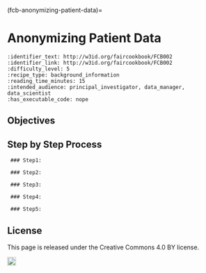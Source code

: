 (fcb-anonymizing-patient-data)=
# Anonymizing Patient Data

````{panels_fairplus}
:identifier_text: http://w3id.org/faircookbook/FCB002
:identifier_link: http://w3id.org/faircookbook/FCB002
:difficulty_level: 5
:recipe_type: background_information
:reading_time_minutes: 15
:intended_audience: principal_investigator, data_manager, data_scientist  
:has_executable_code: nope
```` 

## Objectives

## Step by Step Process

     ### Step1:
     
     ### Step2:
     
     ### Step3:
     
     ### Step4:
     
     ### Step5:

## License

This page is released under the Creative Commons 4.0 BY license.

<a href="https://creativecommons.org/licenses/by/4.0/"><img src="https://mirrors.creativecommons.org/presskit/buttons/80x15/png/by.png" height="20"/></a>

